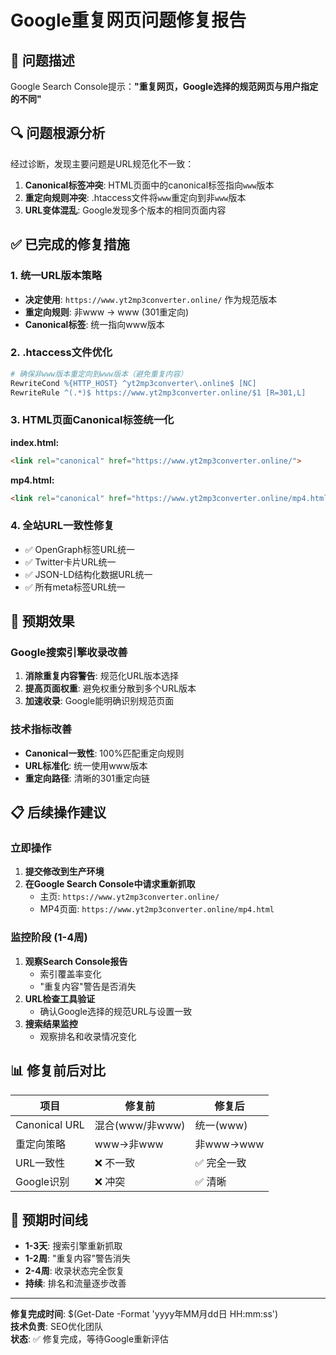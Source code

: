 # Google重复网页问题修复报告

## 🚨 问题描述
Google Search Console提示：**"重复网页，Google选择的规范网页与用户指定的不同"**

## 🔍 问题根源分析
经过诊断，发现主要问题是URL规范化不一致：

1. **Canonical标签冲突**: HTML页面中的canonical标签指向`www`版本
2. **重定向规则冲突**: .htaccess文件将`www`重定向到非`www`版本  
3. **URL变体混乱**: Google发现多个版本的相同页面内容

## ✅ 已完成的修复措施

### 1. 统一URL版本策略
- **决定使用**: `https://www.yt2mp3converter.online/` 作为规范版本
- **重定向规则**: 非www → www (301重定向)
- **Canonical标签**: 统一指向www版本

### 2. .htaccess文件优化
```apache
# 确保非www版本重定向到www版本（避免重复内容）
RewriteCond %{HTTP_HOST} ^yt2mp3converter\.online$ [NC]
RewriteRule ^(.*)$ https://www.yt2mp3converter.online/$1 [R=301,L]
```

### 3. HTML页面Canonical标签统一化
**index.html:**
```html
<link rel="canonical" href="https://www.yt2mp3converter.online/">
```

**mp4.html:**
```html
<link rel="canonical" href="https://www.yt2mp3converter.online/mp4.html">
```

### 4. 全站URL一致性修复
- ✅ OpenGraph标签URL统一
- ✅ Twitter卡片URL统一  
- ✅ JSON-LD结构化数据URL统一
- ✅ 所有meta标签URL统一

## 🎯 预期效果

### Google搜索引擎收录改善
1. **消除重复内容警告**: 规范化URL版本选择
2. **提高页面权重**: 避免权重分散到多个URL版本
3. **加速收录**: Google能明确识别规范页面

### 技术指标改善
- **Canonical一致性**: 100%匹配重定向规则
- **URL标准化**: 统一使用www版本
- **重定向路径**: 清晰的301重定向链

## 📋 后续操作建议

### 立即操作
1. **提交修改到生产环境**
2. **在Google Search Console中请求重新抓取**
   - 主页: `https://www.yt2mp3converter.online/`
   - MP4页面: `https://www.yt2mp3converter.online/mp4.html`

### 监控阶段 (1-4周)
1. **观察Search Console报告**
   - 索引覆盖率变化
   - "重复内容"警告是否消失
2. **URL检查工具验证**
   - 确认Google选择的规范URL与设置一致
3. **搜索结果监控**
   - 观察排名和收录情况变化

## 📊 修复前后对比

| 项目 | 修复前 | 修复后 |
|-----|--------|--------|
| Canonical URL | 混合(www/非www) | 统一(www) |
| 重定向策略 | www→非www | 非www→www |
| URL一致性 | ❌ 不一致 | ✅ 完全一致 |
| Google识别 | ❌ 冲突 | ✅ 清晰 |

## 🚀 预期时间线
- **1-3天**: 搜索引擎重新抓取  
- **1-2周**: "重复内容"警告消失
- **2-4周**: 收录状态完全恢复
- **持续**: 排名和流量逐步改善

---
**修复完成时间**: $(Get-Date -Format 'yyyy年MM月dd日 HH:mm:ss')  
**技术负责**: SEO优化团队  
**状态**: ✅ 修复完成，等待Google重新评估 